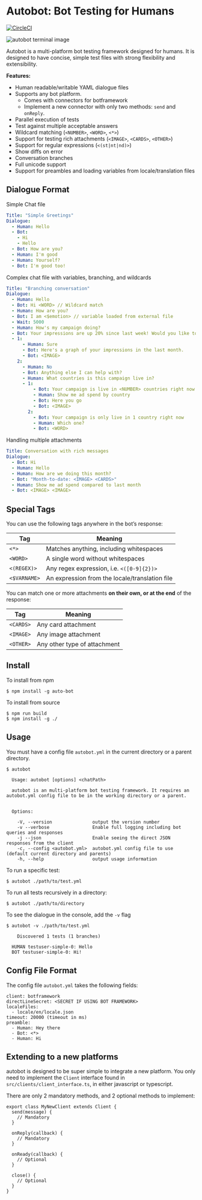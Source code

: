 # Autobot: Bot Testing for Humans

[![CircleCI](https://circleci.com/gh/aiden/autobot.svg?style=svg&circle-token=b945b5b109d685a84d3b1d7794c8fd0b2a4f2e0a)](https://circleci.com/gh/aiden/autobot)

![autobot terminal image](http://i.imgur.com/3pbAl39.png)

Autobot is a multi-platform bot testing framework designed for humans. It is designed to have
concise, simple test files with strong flexibility and extensibility.

**Features:**

- Human readable/writable YAML dialogue files
- Supports any bot platform.
  - Comes with connectors for botframework
  - Implement a new connector with only two methods: `send` and `onReply`.
- Parallel execution of tests
- Test against multiple acceptable answers
- Wildcard matching (`<NUMBER>`, `<WORD>`, `<*>`)
- Support for testing rich attachments (`<IMAGE>`, `<CARDS>`, `<OTHER>`)
- Support for regular expressions (`<(st|nt|nd)>`)
- Show diffs on error
- Conversation branches
- Full unicode support
- Support for preambles and loading variables from locale/translation files

## Dialogue Format

Simple Chat file

```YAML
Title: "Simple Greetings"
Dialogue:
  - Human: Hello
  - Bot:
    - Hi
    - Hello
  - Bot: How are you?
  - Human: I'm good
  - Human: Yourself?
  - Bot: I'm good too!
```

Complex chat file with variables, branching, and wildcards

```YAML
Title: "Branching conversation"
Dialogue:
  - Human: Hello
  - Bot: Hi <WORD> // Wildcard match
  - Human: How are you?
  - Bot: I am <$emotion> // variable loaded from external file
  - Wait: 5000
  - Human: How's my campaign doing?
  - Bot: Your impressions are up 20% since last week! Would you like to see more?
  - 1:
      - Human: Sure
      - Bot: Here's a graph of your impressions in the last month.
      - Bot: <IMAGE>
    2:
      - Human: No
      - Bot: Anything else I can help with?
      - Human: What countries is this campaign live in?
      - 1:
          - Bot: Your campaign is live in <NUMBER> countries right now
          - Human: Show me ad spend by country
          - Bot: Here you go
          - Bot: <IMAGE>
        2:
          - Bot: Your campaign is only live in 1 country right now
          - Human: Which one?
          - Bot: <WORD>
```

Handling multiple attachments

```YAML
Title: Conversation with rich messages
Dialogue:
  - Bot: Hi
  - Human: Hello
  - Human: How are we doing this month?
  - Bot: "Month-to-date: <IMAGE> <CARDS>"
  - Human: Show me ad spend compared to last month
  - Bot: <IMAGE> <IMAGE>
```

## Special Tags

You can use the following tags anywhere in the bot’s response:

Tag | Meaning
--- | ---
`<*>` | Matches anything, including whitespaces
`<WORD>` | A single word without whitespaces
`<(REGEX)>` | Any regex expression, i.e. `<([0-9]{2})>`
`<$VARNAME>` | An expression from the locale/translation file

You can match one or more attachments **on their own, or at the end** of the
response:

Tag | Meaning
--- | ---
`<CARDS>` | Any card attachment
`<IMAGE>` | Any image attachment
`<OTHER>` | Any other type of attachment

## Install

To install from npm
```
$ npm install -g auto-bot
```

To install from source
```
$ npm run build
$ npm install -g ./
```

## Usage

You must have a config file `autobot.yml` in the current directory or a parent directory.

```
$ autobot

  Usage: autobot [options] <chatPath>

  autobot is an multi-platform bot testing framework. It requires an autobot.yml config file to be in the working directory or a parent.


  Options:

    -V, --version               output the version number
    -v --verbose                Enable full logging including bot queries and responses
    -j --json                   Enable seeing the direct JSON responses from the client
    -c, --config <autobot.yml>  autobot.yml config file to use (default current directory and parents)
    -h, --help                  output usage information
```

To run a specific test:

```
$ autobot ./path/to/test.yml
```

To run all tests recursively in a directory:

```
$ autobot ./path/to/directory
```

To see the dialogue in the console, add the `-v` flag

```
$ autobot -v ./path/to/test.yml

	Discovered 1 tests (1 branches)

  HUMAN testuser-simple-0: Hello
  BOT testuser-simple-0: Hi!
```

## Config File Format

The config file `autobot.yml` takes the following fields:

```
client: botframework
directLineSecret: <SECRET IF USING BOT FRAMEWORK>
localeFiles:
  - locale/en/locale.json
timeout: 20000 (timeout in ms)
preamble:
  - Human: Hey there
  - Bot: <*>
  - Human: Hi
```

## Extending to a new platforms

autobot is designed to be super simple to integrate a new platform. You only need to implement the `Client` interface
found in `src/clients/client_interface.ts`, in either javascript or typescript. 

There are only 2 mandatory methods, and 2 optional methods to implement:

```
export class MyNewClient extends Client {
  send(message) {
    // Mandatory
  }

  onReply(callback) {
    // Mandatory
  }

  onReady(callback) {
    // Optional
  }

  close() {
    // Optional
  }
}
```
